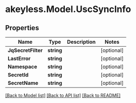 # akeyless.Model.UscSyncInfo

## Properties

Name | Type | Description | Notes
------------ | ------------- | ------------- | -------------
**JqSecretFilter** | **string** |  | [optional] 
**LastError** | **string** |  | [optional] 
**Namespace** | **string** |  | [optional] 
**SecretId** | **string** |  | [optional] 
**SecretName** | **string** |  | [optional] 

[[Back to Model list]](../README.md#documentation-for-models) [[Back to API list]](../README.md#documentation-for-api-endpoints) [[Back to README]](../README.md)

